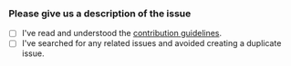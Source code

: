 <!-- Please use this template when creating an issue. 
- Please check the boxes after you've created your issue.-->

### Please give us a description of the issue

* [ ] I've read and understood the [contribution guidelines](https://github.com/Yoast/developer/blob/main/.github/CONTRIBUTING.md).
* [ ] I've searched for any related issues and avoided creating a duplicate issue.
